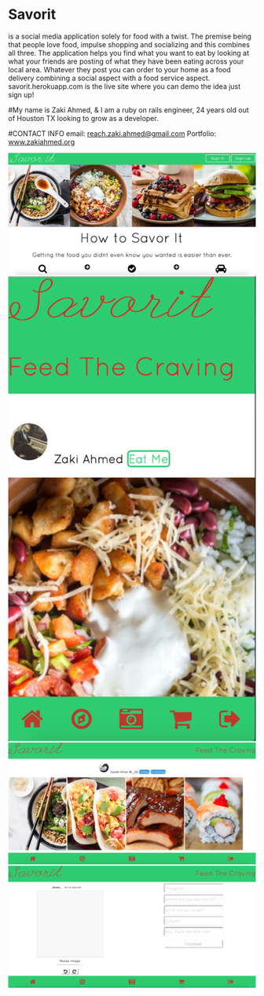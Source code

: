 # Savorit
is a social media application solely for food with a twist. The premise being that people love food, impulse shopping and socializing and this combines all three. The application helps you find what you want to eat by looking at what your friends are posting of what they have been eating across your local area. Whatever they post you can order to your home as a food delivery combining a social aspect with a food service aspect. savorit.herokuapp.com is the live site where you can demo the idea just sign up!

#My name is Zaki Ahmed,
& I am a ruby on rails engineer, 24 years old out of Houston TX looking to grow as a developer.

#CONTACT INFO
email: reach.zaki.ahmed@gmail.com
Portfolio: www.zakiahmed.org

![alt text](app/assets/images/SISC1.png "Home Page")
![alt text](app/assets/images/SISC2.png "Home Page")
![alt text](app/assets/images/SISC3.png "Home Page")
![alt text](app/assets/images/SISC4.png "Home Page")
